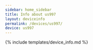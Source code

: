 ```yaml
---
sidebar: home_sidebar
title: Info about us997
layout: deviceinfo
permalink: /devices/us997/
device: us997
---
```

{% include templates/device_info.md %}
